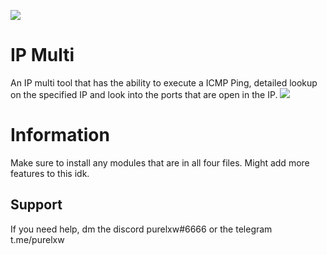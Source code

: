 ![](https://img.shields.io/github/stars/purelxw/ip-multi?style=social)

# IP Multi
An IP multi tool that has the ability to execute a ICMP Ping, detailed lookup on the specified IP and look into the ports that are open in the IP.
![](https://cdn.discordapp.com/attachments/631162287968747550/795099703846109195/unknown.png)

# Information
Make sure to install any modules that are in all four files. Might add more features to this idk.

## Support
If you need help, dm the discord purelxw#6666 or the telegram t.me/purelxw
